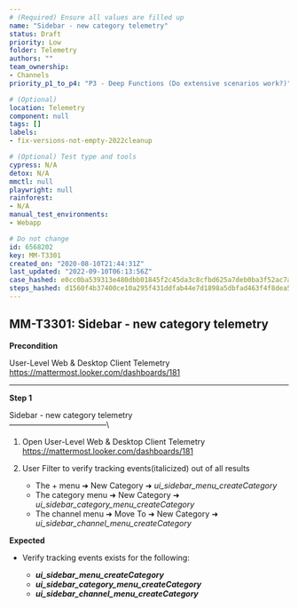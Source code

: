```yaml
---
# (Required) Ensure all values are filled up
name: "Sidebar - new category telemetry"
status: Draft
priority: Low
folder: Telemetry
authors: ""
team_ownership: 
- Channels
priority_p1_to_p4: "P3 - Deep Functions (Do extensive scenarios work?)"

# (Optional)
location: Telemetry
component: null
tags: []
labels: 
- fix-versions-not-empty-2022cleanup

# (Optional) Test type and tools
cypress: N/A
detox: N/A
mmctl: null
playwright: null
rainforest: 
- N/A
manual_test_environments: 
- Webapp

# Do not change
id: 6568202
key: MM-T3301
created_on: "2020-08-10T21:44:31Z"
last_updated: "2022-09-10T06:13:56Z"
case_hashed: e0cc0ba539313e480dbb01845f2c45da3c8cfbd625a7deb0ba3f52ac7a99f0ebe4688c525a47dbac20487d1f1b26cfbe
steps_hashed: d1560f4b37400ce10a295f431ddfab44e7d1898a5dbfad463f4f8dea5da979bb2859f22180eb48c8f6d19a74695f82db
---
```


<!-- (Auto-generated) Based on frontmatter's "key" and "name" -->

## MM-T3301: Sidebar - new category telemetry

**Precondition**

User-Level Web & Desktop Client Telemetry\
<https://mattermost.looker.com/dashboards/181>

---

**Step 1**

Sidebar - new category telemetry\
–––––––––––––––––––––––––\\

1. Open User-Level Web & Desktop Client Telemetry\
   <https://mattermost.looker.com/dashboards/181>

2. User Filter to verify tracking events(italicized) out of all results

   - The + menu ➜ New Category ➜ _ui\_sidebar\_menu\_createCategory_
   - The category menu ➜ New Category ➜ _ui\_sidebar\_category\_menu\_createCategory_
   - The channel menu ➜ Move To ➜ New Category ➜ _ui\_sidebar\_channel\_menu\_createCategory_

**Expected**

- Verify tracking events exists for the following:

  - _**ui\_sidebar\_menu\_createCategory**_
  - **_ui\_sidebar\_category\_menu\_createCategory_**
  - **_ui\_sidebar\_channel\_menu\_createCategory_**
